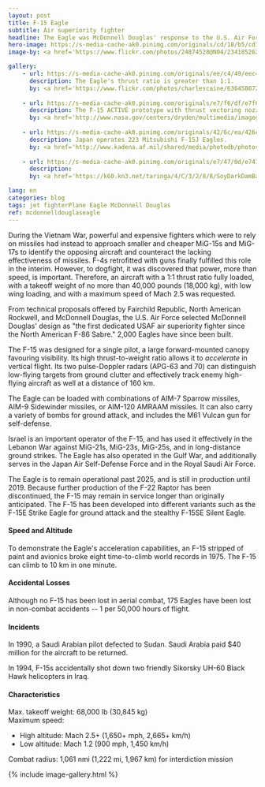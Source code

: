 ```yaml
---
layout: post
title: F-15 Eagle
subtitle: Air superiority fighter
headline: The Eagle was McDonnell Douglas' response to the U.S. Air Force's need for an air superiority fighter in 1968. Since its first flight in 1972, the Eagle perpetrated 104 kills in the air superiority role without a single loss.
hero-image: https://s-media-cache-ak0.pinimg.com/originals/cd/18/b5/cd18b5d2282936a9cacb856c0cecfe70.jpg
image-by: <a href='https://www.flickr.com/photos/24874528@N04/23418526264/in/photolist-BFwyd6-BFw7hZ-BFq4Yd-aCmKXY-7sbtHf-oJTRhc-9D4cCg-2jz5e-6fy4c6-8yecmQ-6S9ySw-vY7kuX-etCvFU-bzQ5Gd-7rPiej-9Lkiki-9Lkitv-auRgmW-mPaei-24U98-EoB85-2fvotn-24Ubm-2YqXAa-nUACUu-6S5ui6-8tP4TJ-neKkGF-mBwke-EoG7x-63Fpwx-gYUZnF-614rx-GBadc-2Yvsxy-2fvr3k-63FmNK-iTWza-8ZLEg8-2fzUnY-63Fo3v-63FoDP-2tD9X3-63KCis-63Fn54-5eq1eS-63KDAs-p2tYai-cX9nzQ-2YqYCF' target='_new'>F-15 Eagle - RAF Lakenheath</a> by <a href='https://www.flickr.com/photos/24874528@N04/' target='_new'>Airwolfhound</a> under <a href='https://creativecommons.org/licenses/by-sa/2.0/' target='_new'>Attribution-ShareAlike 2.0 Generic</a>

gallery:
    - url: https://s-media-cache-ak0.pinimg.com/originals/ee/c4/49/eec44955f913b52bac24116f123a7cc0.jpg
      description: The Eagle's thrust ratio is greater than 1:1.
      by: <a href='https://www.flickr.com/photos/charlescaine/6364580725/in/photolist-aGq97r-bsGBq1-auNAkc-auRgbj-jqmgr-auNAmg-au7kpV-qoa5rF-oT4JD4-piY7TX-5VyDdB-6TkFFb-9WchX9-bm6nRP-o7U1Da-rkSs8i-dGcQVS-au9ZvC-jicL6y-8Cg7PN-jqmgP-iBLs8m-auNAtZ-au9Zw5-6KUyct-dGbnD5-dG627a-arLoFu-5CrShi-auRKMJ-piY8VB-72onMc-piY8rF-au9Zvw-brtMCr-cjjSi5-pe8yJD-o85kXo-5txvq7-cjjSDh-8s7iD1-aiTaNB-aDJstt-72onPP-7Fnnn8-8C7GYG-86UCMx-dfMS4p-auP8sn-cjkvLf' target='_new'>F-15 Eagle Vapor Cone</a> by <a href='https://www.flickr.com/photos/charlescaine/' target='_new'>Charles Caine</a> under <a href='https://creativecommons.org/licenses/by/2.0/' target='_new'>Attribution 2.0 Generic</a>
    
    - url: https://s-media-cache-ak0.pinimg.com/originals/e7/f6/df/e7f6df57632bd856acd924aab5cb5b5a.jpg
      description: The F-15 ACTIVE prototype with thrust vectoring nozzles. This aircraft demonstrated short takeoff and quick-stop capabilities. It was also used to develop the Strike Eagle, and became the oldest flying F-15.
      by: <a href='http://www.nasa.gov/centers/dryden/multimedia/imagegallery/F-15ACTIVE/index.html' target='_new'>F-15ACTIVE</a> by NASA/Jim Ross under <a href='https://commons.wikimedia.org/w/index.php?curid=2494655' target='_new'>Public Domain</a>
      
    - url: https://s-media-cache-ak0.pinimg.com/originals/42/6c/ea/426ceaa7e941e4de7242fd85a29e142a.jpg
      description: Japan operates 223 Mitsubishi F-15J Eagles.
      by: <a href='http://www.kadena.af.mil/shared/media/photodb/photos/090730-F-3252P-159.jpg' target='_new'>Japan Air Self Defense Force F-15 (F-15DJ)</a> by <a href='http://www.kadena.af.mil/' target='_new'>Angelique Perez</a>, U.S. Air Force <a href='https://commons.wikimedia.org/w/index.php?curid=8444349' target='_new'>Public Domain</a>
      
    - url: https://s-media-cache-ak0.pinimg.com/originals/e7/47/0d/e7470d180603e7c436dc2c7ec199e0a1.jpg
      description:
      by: <a href='https://k60.kn3.net/taringa/4/C/3/2/8/8/SoyDarkDamBanneD/995.jpg' target='_new'>F-15 Eagle</a>

lang: en
categories: blog
tags: jet fighterPlane Eagle McDonnell Douglas
ref: mcdonnelldouglaseagle
---
```

During the Vietnam War, powerful and expensive fighters which were to rely on missiles had instead to approach smaller and cheaper MiG-15s and MiG-17s to identify the opposing aircraft and counteract the lacking effectiveness of missiles. F-4s retrofitted with guns finally fulfilled this role in the interim. However, to dogfight, it was discovered that power, more than speed, is important. Therefore, an aircraft with a 1:1 thrust ratio fully loaded, with a takeoff weight of no more than 40,000 pounds (18,000 kg), with low wing loading, and with a maximum speed of Mach 2.5 was requested.

From technical proposals offered by Fairchild Republic, North American Rockwell, and McDonnell Douglas, the U.S. Air Force selected McDonnell Douglas' design as "the first dedicated USAF air superiority fighter since the North American F-86 Sabre." 2,000 Eagles have since been built.

The F-15 was designed for a single pilot, a large forward-mounted canopy favouring visibility. Its high thrust-to-weight ratio allows it to <i>accelerate</i> in vertical flight. Its two pulse-Doppler radars (APG-63 and 70) can distinguish low-flying targets from ground clutter and effectively track enemy high-flying aircraft as well at a distance of 160 km.

The Eagle can be loaded with combinations of AIM-7 Sparrow missiles, AIM-9 Sidewinder missiles, or AIM-120 AMRAAM missiles. It can also carry a variety of bombs for ground attack, and includes the M61 Vulcan gun for self-defense.

Israel is an important operator of the F-15, and has used it effectively in the Lebanon War against MiG-21s, MiG-23s, MiG-25s, and in long-distance ground strikes. The Eagle has also operated in the Gulf War, and additionally serves in the Japan Air Self-Defense Force and in the Royal Saudi Air Force.

The Eagle is to remain operational past 2025, and is still in production until 2019. Because further production of the F-22 Raptor has been discontinued, the F-15 may remain in service longer than originally anticipated. The F-15 has been developed into different variants such as the F-15E Strike Eagle for ground attack and the stealthy F-15SE Silent Eagle.

<h4>Speed and Altitude</h4>
To demonstrate the Eagle's acceleration capabilities, an F-15 stripped of paint and avionics broke eight time-to-climb world records in 1975. The F-15 can climb to 10 km in one minute.

<h4>Accidental Losses</h4>
Although no F-15 has been lost in aerial combat, 175 Eagles have been lost in non-combat accidents -- 1 per 50,000 hours of flight.

<h4>Incidents</h4>
In 1990, a Saudi Arabian pilot defected to Sudan. Saudi Arabia paid $40 million for the aircraft to be returned.

In 1994, F-15s accidentally shot down two friendly Sikorsky UH-60 Black Hawk helicopters in Iraq.

<h4>Characteristics</h4>
Max. takeoff weight: 68,000 lb (30,845 kg)<br />
Maximum speed:
<ul>
    <li>High altitude: Mach 2.5+ (1,650+ mph, 2,665+ km/h)</li>
    <li>Low altitude: Mach 1.2 (900 mph, 1,450 km/h)</li>
</ul>
Combat radius: 1,061 nmi (1,222 mi, 1,967 km) for interdiction mission


{% include image-gallery.html %}
